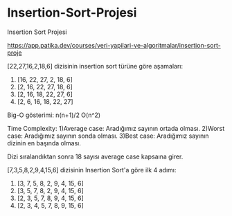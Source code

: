 # Insertion-Sort-Projesi
Insertion Sort Projesi

https://app.patika.dev/courses/veri-yapilari-ve-algoritmalar/insertion-sort-proje

[22,27,16,2,18,6] dizisinin insertion sort türüne göre aşamaları:

1. [16, 22, 27, 2, 18, 6]
2. [2, 16, 22, 27, 18, 6]
3. [2, 16, 18, 22, 27, 6]
4. [2, 6, 16, 18, 22, 27]

Big-O gösterimi: n(n+1)/2 O(n^2)

Time Complexity: 1)Average case: Aradığımız sayının ortada olması. 2)Worst case: Aradığımız sayının sonda olması. 3)Best case: Aradığımız sayının dizinin en başında olması.

Dizi sıralandıktan sonra 18 sayısı average case kapsaına girer.

[7,3,5,8,2,9,4,15,6] dizisinin Insertion Sort'a göre ilk 4 adımı:

1. [3, 7, 5, 8, 2, 9, 4, 15, 6]
2. [3, 5, 7, 8, 2, 9, 4, 15, 6]
3. [2, 3, 5, 7, 8, 9, 4, 15, 6]
4. [2, 3, 4, 5, 7, 8, 9, 15, 6]
